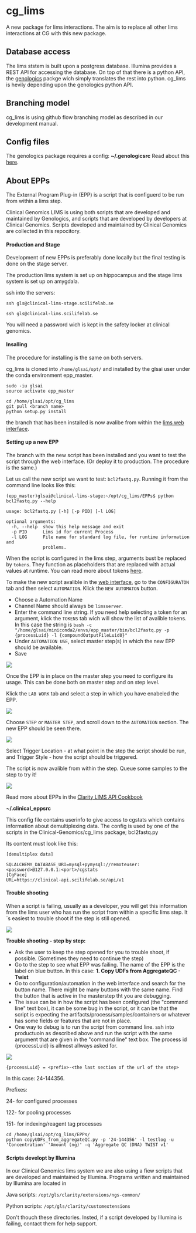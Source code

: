 # cg_lims 
A new package for lims interactions. The aim is to replace all other lims interactions at CG with this new package.

## Database access
The lims ststem is built upon a postgress database. Illumina provides a REST API for accessing the database. On top of that there is a python API, the [genologics](https://github.com/SciLifeLab/genologics) packge wich simply translates the rest into python. cg_lims is hevily depending upon the genologics python API. 

## Branching model

cg_lims is using github flow branching model as described in our development manual.


## Config files
   
The genologics package requires a config: **~/.genologicsrc**
Read about this [here](https://github.com/SciLifeLab/genologics).



## About EPPs

The External Program Plug-in (EPP) is a script that is configuerd to be run from within a lims step.

Clinical Genomics LIMS is using both scripts that are developed and maintained by Genologics, and scripts that are developed by developers at Clinical Genomics. Scripts developed and maintained by Clinical Genomics are collected in this repocitory.




#### Production and Stage

Development of new EPPs is preferably done locally but the final testing is done on the stage server.

The production lims system is set up on hippocampus and the stage lims system is set up on amygdala.

ssh into the servers:

`ssh gls@clinical-lims-stage.scilifelab.se`

`ssh gls@clinical-lims.scilifelab.se`

You will need a password wich is kept in the safety locker at clinical genomics.

#### Insalling
The procedure for installing is the same on both servers.

cg_lims is cloned into `/home/glsai/opt/` and installed by the glsai user under the conda environment epp_master.

```
sudo -iu glsai
source activate epp_master

cd /home/glsai/opt/cg_lims
git pull <branch name>
python setup.py install

```
the branch that has been installed is now avalibe from within the [lims web interface](https://clinical-lims-stage.scilifelab.se/clarity/).



#### Setting up a new EPP

The branch with the new script has been installed and you want to test the script through the web interface. (Or deploy it to production. The procedure is the same.)

Let us call the new script we want to test: `bcl2fastq.py`. Running it from the command line looks like this:

```
(epp_master)glsai@clinical-lims-stage:~/opt/cg_lims/EPPs$ python bcl2fastq.py --help

usage: bcl2fastq.py [-h] [-p PID] [-l LOG]

optional arguments:
  -h, --help  show this help message and exit
  -p PID      Lims id for current Process
  -l LOG      File name for standard log file, for runtime information and
              problems.
```

When the script is configured in the lims step, arguments bust be replaced by `tokens`. They function as placeholders that are replaced with actual values at runtime. You can read more about tokens [here](https://genologics.zendesk.com/hc/en-us/articles/213988783-Derived-Sample-Naming-Convention-Tokens).

To make the new script avalible in the [web interface](https://clinical-lims-stage.scilifelab.se/clarity), go to the `CONFIGURATON` tab and then select `AUTOMATION`. Klick the `NEW AUTOMATON` button.

- Choose a Automation Name
- Channel Name should always be `limsserver`.
- Enter the command line string. If you need help selecting a token for an argument, klick the `TOKENS` tab wich will show the list of avalible tokens. In this case the string is
`bash -c "/home/glsai/miniconda2/envs/epp_master/bin/bcl2fastq.py -p {processLuid} -l {compoundOutputFileLuid0}"`
- Under `AUTOMATION USE`, select master step(s) in which the new EPP should be available.
- Save


![](img/Automation_details.png)


Once the EPP is in place on the master step you need to configure its usage. This can be done both on master step and on step level. 

Klick the `LAB WORK` tab and select a step in which you have enabeled the EPP. 


![](img/configuration_labwork.png)



Choose `STEP` or `MASTER STEP`, and scroll down to the `AUTOMATION` section. The new EPP should be seen there. 


![](img/step_settings.png)


Select Trigger Location - at what point in the step the script should be run, and Trigger Style - how the script should be triggered.

The script is now avalible from within the step. Queue some samples to the step to try it!

![](img/record_details_view.png)

Read more about EPPs in the [Clarity LIMS API Cookbook](https://genologics.zendesk.com/hc/en-us/restricted?return_to=https%3A%2F%2Fgenologics.zendesk.com%2Fhc%2Fen-us%2Fcategories%2F201688743-Clarity-LIMS-API-Cookbook)


**~/.clinical_eppsrc**

This config file contains userinfo to give access to cgstats which contains information about demultiplexing data. The config is used by one of the scripts in the Clinical-Genomics/cg_lims package; bcl2fastq.py

Its content must look like this:

```
[demultiplex data]

SQLALCHEMY_DATABASE_URI=mysql+pymysql://remoteuser:<password>@127.0.0.1:<port>/cgstats
[CgFace]
URL=https://clinical-api.scilifelab.se/api/v1

```

#### Trouble shooting

When a script is failing, usually as a developer, you will get this information from the lims user who has run the script from within a specific lims step. It´s easiest to trouble shoot if the step is still opened.

![](img/debug_step.png)

**Trouble shooting - step by step:**
* Ask the user to keep the step opened for you to trouble shoot, if possible. (Sometimes they need to continue the step)
* Go to the step to see what EPP was failing. The name of the EPP is the label on blue button. In this case: **1. Copy UDFs from AggregateQC - Twist**
* Go to configuration/automation in the web interface and search for the button name. There might be many buttons with the same name. Find the button that is active in the masterstep tht you are debugging. 
* The issue can be in how the script has been configured (the "command line" text box), it can be some bug in the script, or it can be that the script is expecting the artifacts/process/samples/containers or whatever has some fields or features that are not in place. 
* One way to debug is to run the script from command line. ssh into productuoin as described above and run the script with the same argument that are given in the "command line" text box. The process id {processLuid} is allmost allways asked for. 

![](img/debug_automation.png)


`{processLuid} = <prefix>-<the last section of the url of the step>` 

In this case: 24-144356. 
  
Prefixes:

24- for configured processes

122- for pooling processes

151- for indexing/reagent tag processes

```
cd /home/glsai/opt/cg_lims/EPPs/
python copyUDFs_from_aggregateQC.py -p '24-144356' -l testlog -u 'Concentration' 'Amount (ng)' -q 'Aggregate QC (DNA) TWIST v1'
```


#### Scripts developt by Illumina
In our Clinical Genomics lims system we are also using a fiew scripts that are developed and maintained by Illumina.
Programs written and maintained by Illumina are located in

Java scripts:
`/opt/gls/clarity/extensions/ngs-common/`

Python scripts:
`/opt/gls/clarity/customextensions`

Don't thouch these directories. Insted, if a script developed by Illumina is failing, contact them for help support. 


